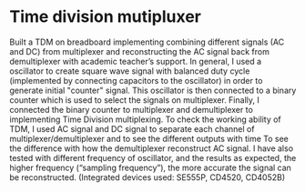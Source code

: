 # Time division mutipluxer 
Built a TDM on breadboard implementing combining different signals (AC and DC) from multiplexer and reconstructing the AC signal back from demultiplexer with academic teacher’s support. 
In general, I used a oscillator to create square wave signal with balanced duty cycle (implemented by connecting capacitors to the oscillator) in order to generate initial "counter" signal. This oscillator is then connected to a binary counter which is used to select the signals on multiplexer. Finally, I connected the binary counter to multiplexer and demultiplexer to implementing Time Division multiplexing.
To check the working ability of TDM, I used AC signal and DC signal to separate each channel of multiplexer/demultiplexer and to see the different outputs with time
To see the difference with how the demultiplexer reconstruct AC signal. I have also tested with different frequency of oscillator, and the results as expected, the higher frequency (“sampling frequency”), the more accurate the signal can be reconstructed.
(Integrated devices used: SE555P, CD4520, CD4052B)

